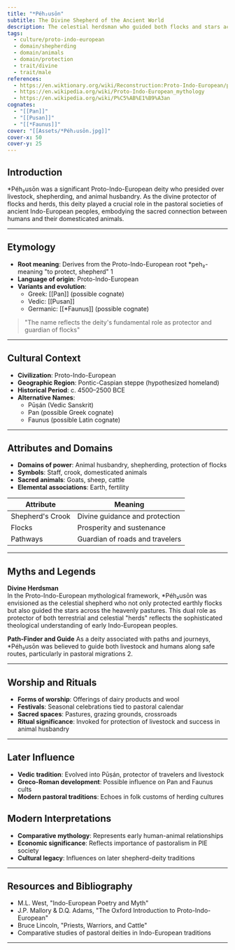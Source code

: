 ```yaml
---
title: "*Péh₂usōn"
subtitle: The Divine Shepherd of the Ancient World
description: The celestial herdsman who guided both flocks and stars across the Proto-Indo-European skies.
tags:
  - culture/proto-indo-european
  - domain/shepherding
  - domain/animals
  - domain/protection
  - trait/divine
  - trait/male
references:
  - https://en.wiktionary.org/wiki/Reconstruction:Proto-Indo-European/peh%E2%82%82-
  - https://en.wikipedia.org/wiki/Proto-Indo-European_mythology
  - https://en.wikipedia.org/wiki/P%C5%AB%E1%B9%A3an
cognates:
  - "[[Pan]]"
  - "[[Pusan]]"
  - "[[*Faunus]]"
cover: "[[Assets/*Péh₂usōn.jpg]]"
cover-x: 50
cover-y: 25
---
```

##  Introduction
*Péh₂usōn was a significant Proto-Indo-European deity who presided over livestock, shepherding, and animal husbandry. As the divine protector of flocks and herds, this deity played a crucial role in the pastoral societies of ancient Indo-European peoples, embodying the sacred connection between humans and their domesticated animals.

---

## Etymology

- **Root meaning**: Derives from the Proto-Indo-European root *peh₂- meaning "to protect, shepherd" <mcreference link="https://en.wiktionary.org/wiki/Reconstruction:Proto-Indo-European/peh%E2%82%82-" index="1">1</mcreference>
- **Language of origin**: Proto-Indo-European
- **Variants and evolution**: 
  - Greek: [[Pan]] (possible cognate)
  - Vedic: [[Pusan]]
  - Germanic: [[*Faunus]] (possible cognate)

> "The name reflects the deity's fundamental role as protector and guardian of flocks"

---

##  Cultural Context

- **Civilization**: Proto-Indo-European
- **Geographic Region**: Pontic-Caspian steppe (hypothesized homeland)
- **Historical Period**: c. 4500–2500 BCE
- **Alternative Names**:
  - Pūṣán (Vedic Sanskrit)
  - Pan (possible Greek cognate)
  - Faunus (possible Latin cognate)

---

## Attributes and Domains

- **Domains of power**: Animal husbandry, shepherding, protection of flocks
- **Symbols**: Staff, crook, domesticated animals
- **Sacred animals**: Goats, sheep, cattle
- **Elemental associations**: Earth, fertility

| Attribute | Meaning |
|----------------|---------------------------------|
| Shepherd's Crook | Divine guidance and protection |
| Flocks | Prosperity and sustenance |
| Pathways | Guardian of roads and travelers |

---

## Myths and Legends

**Divine Herdsman**  
In the Proto-Indo-European mythological framework, *Péh₂usōn was envisioned as the celestial shepherd who not only protected earthly flocks but also guided the stars across the heavenly pastures. This dual role as protector of both terrestrial and celestial "herds" reflects the sophisticated theological understanding of early Indo-European peoples.

**Path-Finder and Guide**
As a deity associated with paths and journeys, *Péh₂usōn was believed to guide both livestock and humans along safe routes, particularly in pastoral migrations <mcreference link="https://en.wikipedia.org/wiki/Proto-Indo-European_mythology" index="2">2</mcreference>.

---

## Worship and Rituals

- **Forms of worship**: Offerings of dairy products and wool
- **Festivals**: Seasonal celebrations tied to pastoral calendar
- **Sacred spaces**: Pastures, grazing grounds, crossroads
- **Ritual significance**: Invoked for protection of livestock and success in animal husbandry

---

## Later Influence

- **Vedic tradition**: Evolved into Pūṣán, protector of travelers and livestock
- **Greco-Roman development**: Possible influence on Pan and Faunus cults
- **Modern pastoral traditions**: Echoes in folk customs of herding cultures

## Modern Interpretations

- **Comparative mythology**: Represents early human-animal relationships
- **Economic significance**: Reflects importance of pastoralism in PIE society
- **Cultural legacy**: Influences on later shepherd-deity traditions

---

## Resources and Bibliography

- M.L. West, "Indo-European Poetry and Myth"
- J.P. Mallory & D.Q. Adams, "The Oxford Introduction to Proto-Indo-European"
- Bruce Lincoln, "Priests, Warriors, and Cattle"
- Comparative studies of pastoral deities in Indo-European traditions

---
